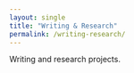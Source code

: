```yaml
---
layout: single
title: "Writing & Research"
permalink: /writing-research/
---
```


Writing and research projects.
